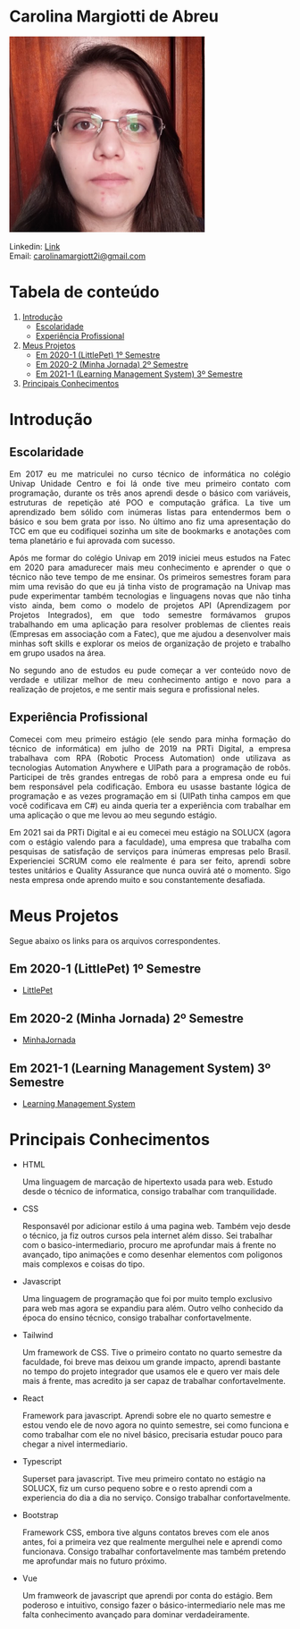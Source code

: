 # Carolina Margiotti de Abreu
<img alt="foto minha" src="./imagens/eu.jpg" height="350">    

Linkedin: [Link](https://www.linkedin.com/in/carolina-margiotti-703897193/) \
Email: carolinamargiott2i@gmail.com

# Tabela de conteúdo
1. [Introdução](#introdução)
    - [Escolaridade](#escolaridade)
    - [Experiência Profissional](#experiência-profissional)
2. [Meus Projetos](#meus-projetos)
    - [Em 2020-1 (LittlePet) 1º Semestre](#em-2020-1-littlepet-1º-semestre)
    - [Em 2020-2 (Minha Jornada) 2º Semestre](#em-2020-2-minha-jornada-2º-semestre)
    - [Em 2021-1 (Learning Management System) 3º Semestre](#em-2021-1-learning-management-system-3º-semestre)
 3. [Principais Conhecimentos](#principais-conhecimentos)


# Introdução

## Escolaridade
<p align="justify">
Em 2017 eu me matriculei no curso técnico de informática no colégio Univap Unidade Centro e foi lá onde tive meu primeiro contato com programação, durante os três anos aprendi desde o básico com variáveis, estruturas de repetição até POO e computação gráfica. La tive um aprendizado bem sólido com inúmeras listas para entendermos bem o básico e sou bem grata por isso. No último ano fiz uma apresentação do TCC em que eu codifiquei sozinha um site de bookmarks e anotações com tema planetário e fui aprovada com sucesso.
</p>
<p align="justify">
Após me formar do colégio Univap em 2019 iniciei meus estudos na Fatec em 2020 para amadurecer mais meu conhecimento e aprender o que o técnico não teve tempo de me ensinar. Os primeiros semestres foram para mim uma revisão do que eu já tinha visto de programação na Univap mas pude experimentar também tecnologias e linguagens novas que não tinha visto ainda, bem como o modelo de projetos API (Aprendizagem por Projetos Integrados), em que todo semestre formávamos grupos trabalhando em uma aplicação para resolver problemas de clientes reais (Empresas em associação com a Fatec), que me ajudou a desenvolver mais minhas soft skills e explorar os meios de organização de projeto e trabalho em grupo usados na área.
</p>
<p align="justify">
No segundo ano de estudos eu pude começar a ver conteúdo novo de verdade e utilizar melhor de meu conhecimento antigo e novo para a realização de projetos, e me sentir mais segura e profissional neles.
</p>

## Experiência Profissional
<p align="justify">
Comecei com meu primeiro estágio (ele sendo para minha formação do técnico de informática) em julho de 2019 na PRTi Digital, a empresa trabalhava com RPA (Robotic Process Automation) onde utilizava as tecnologias Automation Anywhere e UIPath para a programação de robôs. Participei de três grandes entregas de robô para a empresa onde eu fui bem responsável pela codificação. Embora eu usasse bastante lógica de programação e as vezes programação em si (UIPath tinha campos em que você codificava em C#) eu ainda queria ter a experiência com trabalhar em uma aplicação o que me levou ao meu segundo estágio.
</p>
<p align="justify">
Em 2021 sai da PRTi Digital e ai eu comecei meu estágio na SOLUCX (agora com o estágio valendo para a faculdade), uma empresa que trabalha com pesquisas de satisfação de serviços para inúmeras empresas pelo Brasil. Experienciei SCRUM como ele realmente é para ser feito, aprendi sobre testes unitários e Quality Assurance que nunca ouvirá até o momento. Sigo nesta empresa onde aprendo muito e sou constantemente desafiada.
</p>

# Meus Projetos
Segue abaixo os links para os arquivos correspondentes.

## Em 2020-1 (LittlePet) 1º Semestre
- [LittlePet](API1.md)

## Em 2020-2 (Minha Jornada) 2º Semestre
- [MinhaJornada](API2.md)

## Em 2021-1 (Learning Management System) 3º Semestre
- [Learning Management System](API3.md)

# Principais Conhecimentos

- HTML
    <p>
       Uma linguagem de marcação de hipertexto usada para web. Estudo desde o técnico de informatica, consigo trabalhar com tranquilidade.
    </p>
- CSS
        <p>
        Responsavél por adicionar estilo á uma pagina web. Também vejo desde o técnico, ja fiz outros cursos pela internet além disso. Sei trabalhar com o basico-intermediario, procuro me aprofundar mais á frente no avançado, tipo animações e como desenhar elementos com poligonos mais complexos e coisas do tipo.
    </p>
- Javascript
        <p>
        Uma linguagem de programação que foi por muito templo exclusivo para web mas agora se expandiu para além. Outro velho conhecido da época do ensino técnico, consigo trabalhar confortavelmente.
    </p>
- Tailwind
    <p>
        Um framework de CSS. Tive o primeiro contato no quarto semestre da faculdade, foi breve mas deixou um grande impacto, aprendi bastante no tempo do projeto integrador que usamos ele e quero ver mais dele mais á frente, mas acredito ja ser capaz de trabalhar confortavelmente.
    </p>
- React
    <p>
        Framework para javascript. Aprendi sobre ele no quarto semestre e estou vendo ele de novo agora no quinto semestre, sei como funciona e como trabalhar com ele no nivel básico, precisaria estudar pouco para chegar a nivel intermediario.
    </p>
- Typescript
        <p>
        Superset para javascript. Tive meu primeiro contato no estágio na SOLUCX, fiz um curso pequeno sobre e o resto aprendi com a experiencia do dia a dia no serviço. Consigo trabalhar confortavelmente.
    </p>
- Bootstrap
    <p>
        Framework CSS, embora tive alguns contatos breves com ele anos antes, foi a primeira vez que realmente mergulhei nele e aprendi como funcionava. Consigo trabalhar confortavelmente mas também pretendo me aprofundar mais no futuro próximo.
    <p>
- Vue
    <p>
        Um framweork de javascript que aprendi por conta do estágio. Bem poderoso e intuitivo, consigo fazer o básico-intermediario nele mas me falta conhecimento avançado para dominar verdadeiramente.
    </p>
